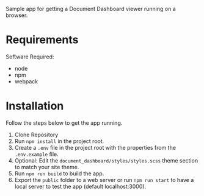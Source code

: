 Sample app for getting a Document Dashboard viewer running on a browser.

# **Requirements**

Software Required:
* node
* npm
* webpack​

# **Installation**

Follow the steps below to get the app running.

1. Clone Repository
2. Run `npm install` in the project root.
3. Create a `.env` file in the project root with the properties from the `.env.example` file.
4. Optional: Edit the `document_dashboard/styles/styles.scss` theme section to match your site theme.
5. Run `npm run build` to build the app.
6. Export the `public` folder to a web server or run `npm run start` to have a local server to test the app (default localhost:3000).
